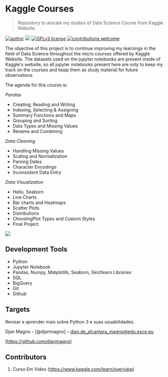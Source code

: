 # Kaggle Courses
> Repository to alocate my studies of Data Science Course from Kaggle Website.

[![author](https://img.shields.io/badge/author-djanmagno-red.svg)](https://www.linkedin.com/in/djan-de-alcantara-magno-698a8a106/) [![](https://img.shields.io/badge/python-3.7+-blue.svg)](https://www.python.org/downloads/release/python-365/) [![GPLv3 license](https://img.shields.io/badge/License-GPLv3-blue.svg)](http://perso.crans.org/besson/LICENSE.html) [![contributions welcome](https://img.shields.io/badge/contributions-welcome-brightgreen.svg?style=flat)](https://github.com/djanmagno/data_science/issues)

The objective of this project is to continue improving my learnings in the field of Data Science throughout the micro courses offered by Kaggle Website. The datasets used on the jupyter notebooks are present inside of Kaggle's website, so all jupyter notebooks present here are only to keep my track on the courses and kepp them as study material for future observations.

The agenda for this course is:
  
  *Pandas*
  
   * Creating, Reading and Writing
   * Indexing, Selecting & Assigning
   * Summary Functions and Maps
   * Grouping and Sorting
   * Data Types and Missing Values
   * Rename and Combining
   
  *Data Cleaning*
  
   * Handling Missing Values
   * Scaling and Normalization
   * Parsing Dates
   * Character Encodings
   * Inconsistent Data Entry
  
  *Data Visualization*
  
   * Hello, Seaborn
   * Line Charts
   * Bar charts and Heatmaps
   * Scatter Plots
   * Distributions
   * ChoosingPlot Types and Custom Styles
   * Final Project

![](../header.png)

## Development Tools

* Python
* Jupyter Notebook
* Pandas, Numpy, Matplotlib, Seaborn, Skictlearn Libraries
* SQL
* BigQuery
* Git
* Github

## Targets

Revisar e aprender mais sobre Python 3 e suas usuabilidades.

Djan Magno – [@djanmagno] – djan.de_alcantara_magno@edu.escp.eu

[https://github.com/djanmagno]

## Contributors

1. Curso Em Vídeo (https://www.kaggle.com/learn/overview)
